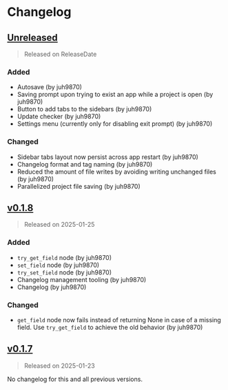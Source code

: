 # Changelog

<!-- next-header -->

## [Unreleased]

> Released on ReleaseDate

### Added

- Autosave (by juh9870)
- Saving prompt upon trying to exist an app while a project is open (by juh9870)
- Button to add tabs to the sidebars (by juh9870)
- Update checker (by juh9870)
- Settings menu (currently only for disabling exit prompt) (by juh9870)

### Changed

- Sidebar tabs layout now persist across app restart (by juh9870)
- Changelog format and tag naming (by juh9870)
- Reduced the amount of file writes by avoiding writing unchanged files (by juh9870)
- Parallelized project file saving (by juh9870)

## [v0.1.8]

> Released on 2025-01-25

### Added

- `try_get_field` node (by juh9870)
- `set_field` node (by juh9870)
- `try_set_field` node (by juh9870)
- Changelog management tooling (by juh9870)
- Changelog (by juh9870)

### Changed

- `get_field` node now fails instead of returning None in case of a missing field. Use `try_get_field` to achieve the
  old behavior (by juh9870)

## [v0.1.7]

> Released on 2025-01-23

No changelog for this and all previous versions.

<!-- next-url -->

[Unreleased]: https://github.com/juh9870/dbe/compare/squidhammer-v0.1.8...HEAD

[v0.1.8]: https://github.com/juh9870/dbe/compare/squidhammer-v0.1.7...squidhammer-v0.1.8

[v0.1.7]: https://github.com/juh9870/dbe/compare/squidhammer-v0.1.6...squidhammer-v0.1.7

[v0.1.6]: https://github.com/juh9870/dbe/compare/squidhammer-v0.1.5...squidhammer-v0.1.6

[v0.1.5]: https://github.com/juh9870/dbe/compare/squidhammer-v0.1.4...squidhammer-v0.1.5

[v0.1.4]: https://github.com/juh9870/dbe/compare/squidhammer-v0.1.3...squidhammer-v0.1.4

[v0.1.3]: https://github.com/juh9870/dbe/compare/scrapyard_editor-v0.1.2...squidhammer-v0.1.3

[v0.1.2]: https://github.com/juh9870/dbe/compare/scrapyard_editor-v0.1.1...scrapyard_editor-v0.1.2

[v0.1.1]: https://github.com/juh9870/dbe/compare/scrapyard_editor-v0.1.0...scrapyard_editor-v0.1.1

[v0.1.0]: https://github.com/juh9870/dbe/tree/scrapyard_editor-v0.1.0